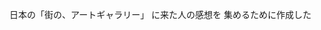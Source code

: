 日本の「街の、アートギャラリー」
に来た人の感想を
集めるために作成した

<!---
knobohara/knobohara is a ✨ special ✨ repository because its `README.md` (this file) appears on your GitHub profile.
You can click the Preview link to take a look at your changes.
--->
